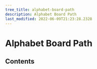 ```yaml
---
tree_title: alphabet-board-path
description: Alphabet Board Path
last_modified: 2022-06-09T21:23:28.2328
---
```


# Alphabet Board Path

## Contents
